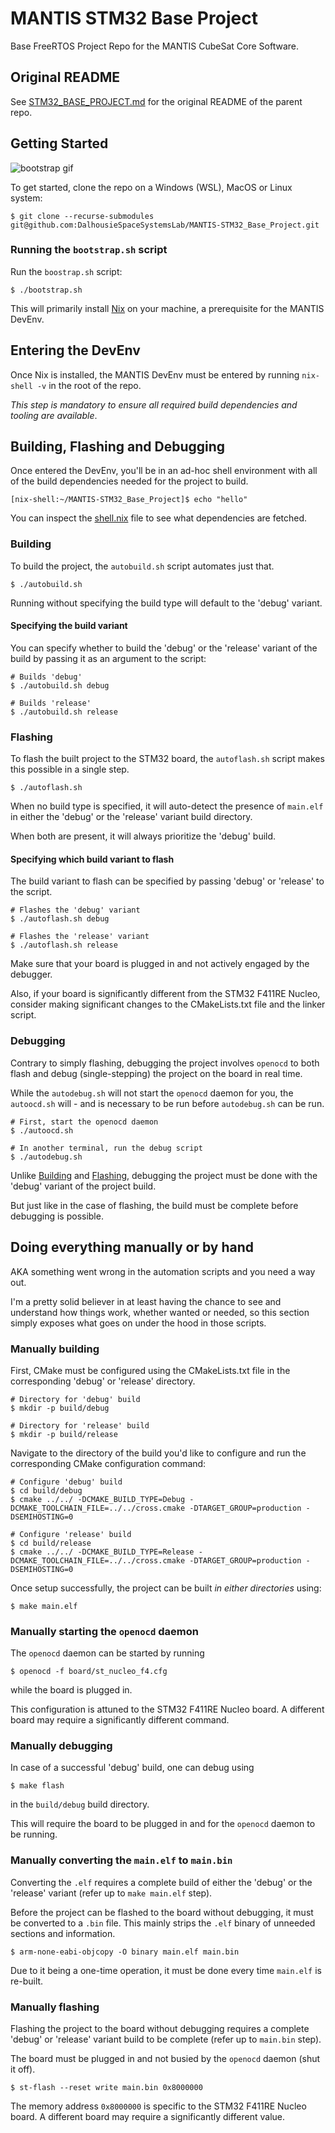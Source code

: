 # MANTIS STM32 Base Project
Base FreeRTOS Project Repo for the MANTIS CubeSat Core Software.

## Original README
See [STM32_BASE_PROJECT.md](/STM32_BASE_PROJECT.md) for the original README of the parent repo.

## Getting Started
![bootstrap gif](/img/bootstrap.gif)

To get started, clone the repo on a Windows (WSL), MacOS or Linux system:

```
$ git clone --recurse-submodules git@github.com:DalhousieSpaceSystemsLab/MANTIS-STM32_Base_Project.git 
```

### Running the `bootstrap.sh` script
Run the `boostrap.sh` script:

```
$ ./bootstrap.sh
```

This will primarily install [Nix](https://nix.dev/) on your machine, a prerequisite for the MANTIS DevEnv.

## Entering the DevEnv
Once Nix is installed, the MANTIS DevEnv must be entered by running `nix-shell -v` in the root of the repo. 

_This step is mandatory to ensure all required build dependencies and tooling are available_.

## Building, Flashing and Debugging
Once entered the DevEnv, you'll be in an ad-hoc shell environment with all of the build dependencies needed for the project to build.

```
[nix-shell:~/MANTIS-STM32_Base_Project]$ echo "hello"
```

You can inspect the [shell.nix](/shell.nix) file to see what dependencies are fetched.

### Building
To build the project, the `autobuild.sh` script automates just that.

```
$ ./autobuild.sh
```
Running without specifying the build type will default to the 'debug' variant.

#### Specifying the build variant
You can specify whether to build the 'debug' or the 'release' variant of the build by passing it as an argument to the script:

```
# Builds 'debug'
$ ./autobuild.sh debug

# Builds 'release'
$ ./autobuild.sh release
```

### Flashing
To flash the built project to the STM32 board, the `autoflash.sh` script makes this possible in a single step.

```
$ ./autoflash.sh
```

When no build type is specified, it will auto-detect the presence of `main.elf` in either the 'debug' or the 'release' variant build directory. 

When both are present, it will always prioritize the 'debug' build.

#### Specifying which build variant to flash
The build variant to flash can be specified by passing 'debug' or 'release' to the script.

```
# Flashes the 'debug' variant
$ ./autoflash.sh debug

# Flashes the 'release' variant
$ ./autoflash.sh release
```

Make sure that your board is plugged in and not actively engaged by the debugger.

Also, if your board is significantly different from the STM32 F411RE Nucleo, consider making significant changes to the CMakeLists.txt file and the linker script.

### Debugging
Contrary to simply flashing, debugging the project involves `openocd` to both flash and debug (single-stepping) the project on the board in real time.

While the `autodebug.sh` will not start the `openocd` daemon for you, the `autoocd.sh` will - and is necessary to be run before `autodebug.sh` can be run.

```
# First, start the openocd daemon
$ ./autoocd.sh

# In another terminal, run the debug script
$ ./autodebug.sh
```

Unlike [Building](#Building) and [Flashing](#Flashing), debugging the project must be done with the 'debug' variant of the project build. 

But just like in the case of flashing, the build must be complete before debugging is possible.

## Doing everything manually or by hand
AKA something went wrong in the automation scripts and you need a way out.

I'm a pretty solid believer in at least having the chance to see and understand how things work, whether wanted or needed, so this section simply exposes what goes on under the hood in those scripts.

### Manually building
First, CMake must be configured using the CMakeLists.txt file in the corresponding 'debug' or 'release' directory.

```
# Directory for 'debug' build
$ mkdir -p build/debug

# Directory for 'release' build
$ mkdir -p build/release
```

Navigate to the directory of the build you'd like to configure and run the corresponding CMake configuration command:

```
# Configure 'debug' build
$ cd build/debug
$ cmake ../../ -DCMAKE_BUILD_TYPE=Debug -DCMAKE_TOOLCHAIN_FILE=../../cross.cmake -DTARGET_GROUP=production -DSEMIHOSTING=0

# Configure 'release' build
$ cd build/release
$ cmake ../../ -DCMAKE_BUILD_TYPE=Release -DCMAKE_TOOLCHAIN_FILE=../../cross.cmake -DTARGET_GROUP=production -DSEMIHOSTING=0
```

Once setup successfully, the project can be built _in either directories_ using:
```
$ make main.elf
```

### Manually starting the `openocd` daemon
The `openocd` daemon can be started by running
```
$ openocd -f board/st_nucleo_f4.cfg
```
while the board is plugged in.

This configuration is attuned to the STM32 F411RE Nucleo board. A different board may require a significantly different command.

### Manually debugging
In case of a successful 'debug' build, one can debug using
```
$ make flash
```
in the `build/debug` build directory.

This will require the board to be plugged in and for the `openocd` daemon to be running.

### Manually converting the `main.elf` to `main.bin`
Converting the `.elf` requires a complete build of either the 'debug' or the 'release' variant (refer up to `make main.elf` step).

Before the project can be flashed to the board without debugging, it must be converted to a `.bin` file. This mainly strips the `.elf` binary of unneeded sections and information.

```
$ arm-none-eabi-objcopy -O binary main.elf main.bin
```

Due to it being a one-time operation, it must be done every time `main.elf` is re-built.

### Manually flashing
Flashing the project to the board without debugging requires a complete 'debug' or 'release' variant build to be complete (refer up to `main.bin` step).

The board must be plugged in and not busied by the `openocd` daemon (shut it off).

```
$ st-flash --reset write main.bin 0x8000000
```

The memory address `0x8000000` is specific to the STM32 F411RE Nucleo board. A different board may require a significantly different value.
